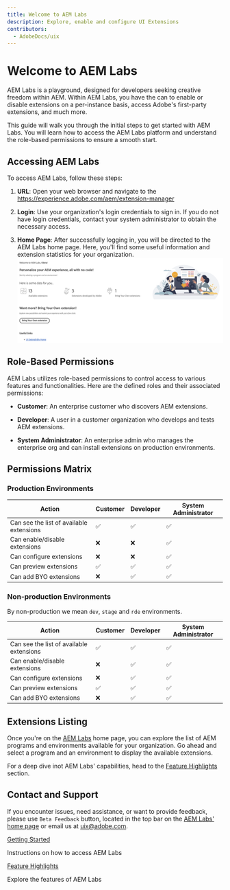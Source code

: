 ```yaml
---
title: Welcome to AEM Labs
description: Explore, enable and configure UI Extensions
contributors:
  - AdobeDocs/uix
---
```

# Welcome to AEM Labs
AEM Labs is a playground, designed for developers seeking creative freedom within AEM. Within AEM Labs, you have the can to enable or disable extensions on a per-instance basis, access Adobe's first-party extensions, and much more.

This guide will walk you through the initial steps to get started with AEM Labs. You will learn how to access the AEM Labs platform and understand the role-based permissions to ensure a smooth start.

## Accessing AEM Labs
To access AEM Labs, follow these steps:

1. **URL**: Open your web browser and navigate to the https://experience.adobe.com/aem/extension-manager 

2. **Login**: Use your organization's login credentials to sign in. If you do not have login credentials, contact your system administrator to obtain the necessary access.

3. **Home Page**: After successfully logging in, you will be directed to the AEM Labs home page. Here, you'll find some useful information and extension statistics for your organization.
![Home Page](home-page.png)

## Role-Based Permissions
AEM Labs utilizes role-based permissions to control access to various features and functionalities. Here are the defined roles and their associated permissions:

- **Customer**: An enterprise customer who discovers AEM extensions.

- **Developer**: A user in a customer organization who develops and tests AEM extensions.

- **System Administrator**: An enterprise admin who manages the enterprise org and can install extensions on production environments.

## Permissions Matrix
### Production Environments

| Action | Customer | Developer | System Administrator| 
|---|---|---|---|
| Can see the list of available extensions | ✅ | ✅ | ✅ |
| Can enable/disable extensions | ❌ | ❌ | ✅ |
| Can configure extensions | ❌ | ❌ | ✅ |
| Can preview extensions | ✅ | ✅ | ✅ |
| Can add BYO extensions | ❌ | ✅ | ✅ |

### Non-production Environments
By non-production we mean `dev`, `stage` and `rde` environments.

| Action | Customer | Developer | System Administrator| 
|---|---|---|---|
| Can see the list of available extensions | ✅ | ✅ | ✅ |
| Can enable/disable extensions | ❌ | ✅  | ✅ |
| Can configure extensions | ❌ | ✅  | ✅ |
| Can preview extensions | ✅ | ✅ | ✅ |
| Can add BYO extensions | ❌ | ✅ | ✅ |

## Extensions Listing
Once you're on the [AEM Labs](https://experience.adobe.com/aem/extension-manager) home page, you can explore the list of AEM programs and environments available for your organization. Go ahead and select a program and an environment to display the available extensions.

For a deep dive inot AEM Labs' capabilities, head to the [Feature Highlights](feature-highlights) section.

## Contact and Support

If you encounter issues, need assistance, or want to provide feedback, please use `Beta Feedback` button, located in the top bar on the [AEM Labs' home page](https://experience.adobe.com/aem/extension-manager) or email us at uix@adobe.com.


<DiscoverBlock slots="link, text"/>

[Getting Started](getting-started)

Instructions on how to access AEM Labs

<DiscoverBlock slots="link, text"/>

[Feature Highlights](feature-highlights)

Explore the features of AEM Labs
